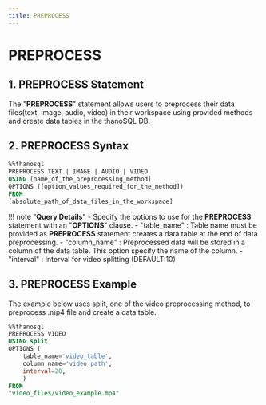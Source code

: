 ```yaml
---
title: PREPROCESS
---
```


# __PREPROCESS__

## __1. PREPROCESS Statement__

The "__PREPROCESS__" statement allows users to preprocess their data files(text, image, audio, video) in their workspace using provided methods and create data tables in the thanoSQL DB.

## __2. PREPROCESS Syntax__

```sql
%%thanosql
PREPROCESS TEXT | IMAGE | AUDIO | VIDEO
USING [name_of_the_preprocessing_method]
OPTIONS ([option_values_​​required_for_the_method])
FROM
[absolute_path_of_data_files_in_the_workspace]
```

!!! note "__Query Details__"
    - Specify the options to use for the __PREPROCESS__ statement with an "__OPTIONS__" clause.
        - "table_name" : Table name must be provided as __PREPROCESS__ statement creates a data table at the end of data preprocessing.
        - "column_name" : Preprocessed data will be stored in a column of the data table. This option specify the name of the column.
        - "interval" : Interval for video splitting (DEFAULT:10)

## __3. PREPROCESS Example__

The example below uses split, one of the video preprocessing method, to preprocess .mp4 file and create a data table.

```sql
%%thanosql
PREPROCESS VIDEO
USING split
OPTIONS (
    table_name='video_table',
    column_name='video_path',
    interval=20,
    )
FROM  
"video_files/video_example.mp4"
```
